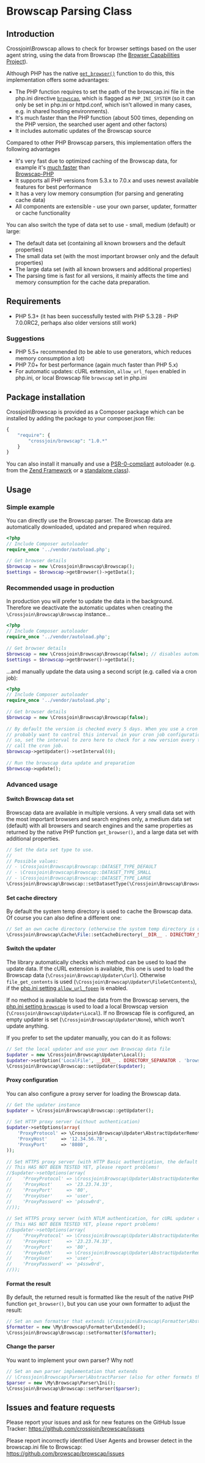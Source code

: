 # Browscap Parsing Class

## Introduction
Crossjoin\Browscap allows to check for browser settings based on the user agent string, using the data from Browscap 
(the [Browser Capabilities Project](browscap.org)). 

Although PHP has the native [`get_browser()`](http://php.net/get_browser) function to do this, this implementation 
offers some advantages:
- The PHP function requires to set the path of the browscap.ini file in the php.ini directive 
[`browscap`](http://www.php.net/manual/en/misc.configuration.php#ini.browscap), which is flagged as `PHP_INI_SYSTEM` 
(so it can only be set in php.ini or httpd.conf, which isn't allowed in many cases, e.g. in shared hosting 
environments).
- It's much faster than the PHP function (about 500 times, depending on the PHP version, the searched user agent and 
other factors)
- It includes automatic updates of the Browscap source

Compared to other PHP Browscap parsers, this implementation offers the following advantages
- It's very fast due to optimized caching of the Browscap data, for example it's 
[much faster](https://github.com/browscap/browscap-php/issues/20#issuecomment-137993153) than  
[Browscap-PHP](https://github.com/browscap/browscap-php)
- It supports all PHP versions from 5.3.x to 7.0.x and uses newest available features for best performance
- It has a very low memory consumption (for parsing and generating cache data)
- All components are extensible - use your own parser, updater, formatter or cache functionality

You can also switch the type of data set to use - small, medium (default) or large:
- The default data set (containing all known browsers and the default properties)
- The small data set (with the most important browser only and the default properties)
- The large data set (with all known browsers and additional properties)
- The parsing time is fast for all versions, it mainly affects the time and memory consumption for the cache data 
preparation.

## Requirements
- PHP 5.3+ (it has been successfully tested with PHP 5.3.28 - PHP 7.0.0RC2, perhaps also older versions still work)

### Suggestions
- PHP 5.5+ recommended (to be able to use generators, which reduces memory consumption a lot)
- PHP 7.0+ for best performance (again much faster than PHP 5.x)
- For automatic updates: cURL extension, `allow_url_fopen` enabled in php.ini, or local Browscap file `browscap` set in php.ini

## Package installation
Crossjoin\Browscap is provided as a Composer package which can be installed by adding the package to your composer.json 
file:
```php
{
    "require": {
        "crossjoin/browscap": "1.0.*"
    }
}
```

You can also install it manually and use a [PSR-0-compliant](http://www.php-fig.org/psr/psr-0/) autoloader (e.g. from 
the [Zend Framework](http://framework.zend.com/manual/2.3/en/modules/zend.loader.standard-autoloader.html) or a 
[standalone class](https://gist.github.com/lisachenko/1335891)).

## Usage

### Simple example

You can directly use the Browscap parser. The Browscap data are automatically downloaded, updated and prepared when 
required.

```php
<?php
// Include Composer autoloader
require_once '../vendor/autoload.php';
  
// Get browser details
$browscap = new \Crossjoin\Browscap\Browscap();
$settings = $browscap->getBrowser()->getData();
```

### Recommended usage in production

In production you will prefer to update the data in the background. Therefore we deactivate the automatic updates when 
creating the `\Crossjoin\Browscap\Browscap` instance...

```php
<?php
// Include Composer autoloader
require_once '../vendor/autoload.php';
  
// Get browser details
$browscap = new \Crossjoin\Browscap\Browscap(false); // disables automatic updates
$settings = $browscap->getBrowser()->getData();
```

...and manually update the data using a second script (e.g. called via a cron job):

```php
<?php
// Include Composer autoloader
require_once '../vendor/autoload.php';
  
// Get browser details
$browscap = new \Crossjoin\Browscap\Browscap(false);
  
// By default the version is checked every 5 days. When you use a cron job, you
// probably want to control this interval in your cron job configuration. To do
// so, set the interval to zero here to check for a new version every time you
// call the cron job.
$browscap->getUpdater()->setInterval(0);
  
// Run the browscap data update and preparation
$browscap->update();
```

### Advanced usage

#### Switch Browscap data set

Browscap data are available in multiple versions. A very small data set with the most important browsers and search 
engines only, a medium data set (default) with all browsers and search engines and the same properties as returned by 
the native PHP function `get_browser()`, and a large data set with additional properties.

```php
// Set the data set type to use.
//
// Possible values:
// - \Crossjoin\Browscap\Browscap::DATASET_TYPE_DEFAULT
// - \Crossjoin\Browscap\Browscap::DATASET_TYPE_SMALL
// - \Crossjoin\Browscap\Browscap::DATASET_TYPE_LARGE
\Crossjoin\Browscap\Browscap::setDatasetType(\Crossjoin\Browscap\Browscap::DATASET_TYPE_LARGE);
```

#### Set cache directory

By default the system temp directory is used to cache the Browscap data. Of course you can also define a different one:

```php
// Set an own cache directory (otherwise the system temp directory is used)
\Crossjoin\Browscap\Cache\File::setCacheDirectory(__DIR__ . DIRECTORY_SEPARATOR . 'tmp');
```

#### Switch the updater

The library automatically checks which method can be used to load the update data. If the cURL extension is available, 
this one is used to load the Browscap data (`\Crossjoin\Browscap\Updater\Curl`). Otherwise `file_get_contents` is used 
(`\Crossjoin\Browscap\Updater\FileGetContents`), if the 
[php.ini setting `allow_url_fopen`](http://php.net/manual/en/filesystem.configuration.php#ini.allow-url-fopen) is 
enabled. 

If no method is available to load the data from the Browscap servers, the 
[php.ini setting `browscap`](http://php.net/manual/en/misc.configuration.php#ini.browscap) is used to load a local 
Browscap version (`\Crossjoin\Browscap\Updater\Local`). If no Browscap file is configured, an empty updater is set 
(`\Crossjoin\Browscap\Updater\None`), which won't update anything.

If you prefer to set the updater manually, you can do it as follows:

```php
// Set the local updater and use your own Browscap data file
$updater = new \Crossjoin\Browscap\Updater\Local();
$updater->setOption('LocalFile', __DIR__ . DIRECTORY_SEPARATOR . 'browscap.ini');
\Crossjoin\Browscap\Browscap::setUpdater($updater);
```

#### Proxy configuration

You can also configure a proxy server for loading the Browscap data.

```php
// Get the updater instance
$updater = \Crossjoin\Browscap\Browscap::getUpdater();
  
// Set HTTP proxy server (without authentication)
$updater->setOptions(array(
    'ProxyProtocol' => \Crossjoin\Browscap\Updater\AbstractUpdaterRemote::PROXY_PROTOCOL_HTTP,
    'ProxyHost'     => '12.34.56.78',
    'ProxyPort'     => '8080',
));
  
// Set HTTPS proxy server (with HTTP Basic authentication, the default mode.
// This HAS NOT BEEN TESTED YET, please report problems!
//$updater->setOptions(array(
//    'ProxyProtocol' => \Crossjoin\Browscap\Updater\AbstractUpdaterRemote::PROXY_PROTOCOL_HTTPS,
//    'ProxyHost'     => '23.23.74.33',
//    'ProxyPort'     => '80',
//    'ProxyUser'     => 'user',
//    'ProxyPassword' => 'p4ssw0rd',
//));
  
// Set HTTPS proxy server (with NTLM authentication, for cURL updater only.
// This HAS NOT BEEN TESTED YET, please report problems!
//$updater->setOptions(array(
//    'ProxyProtocol' => \Crossjoin\Browscap\Updater\AbstractUpdaterRemote::PROXY_PROTOCOL_HTTPS,
//    'ProxyHost'     => '23.23.74.33',
//    'ProxyPort'     => '80',
//    'ProxyAuth'     => \Crossjoin\Browscap\Updater\AbstractUpdaterRemote::PROXY_AUTH_NTLM,
//    'ProxyUser'     => 'user',
//    'ProxyPassword' => 'p4ssw0rd',
//));
```

#### Format the result

By default, the returned result is formatted like the result of the native PHP function `get_browser()`, but you can 
use your own formatter to adjust the result:

```php
// Set an own formatter that extends \Crossjoin\Browscap\Formatter\AbstractFormatter
$formatter = new \My\Browscap\Formatter\Extended();
\Crossjoin\Browscap\Browscap::setFormatter($formatter);
```

#### Change the parser

You want to implement your own parser? Why not!

```php
// Set an own parser implementation that extends 
// \Crossjoin\Browscap\Parser\AbstractParser (also for other formats than INI)
$parser = new \My\Browscap\Parser\Ini();
\Crossjoin\Browscap\Browscap::setParser($parser);
```

## Issues and feature requests

Please report your issues and ask for new features on the GitHub Issue Tracker: 
https://github.com/crossjoin/browscap/issues

Please report incorrectly identified User Agents and browser detect in the browscap.ini file to Browscap: 
https://github.com/browscap/browscap/issues